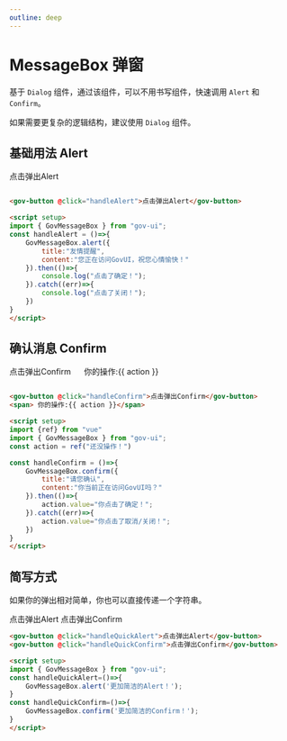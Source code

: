 ```yaml
---
outline: deep
---
```


# MessageBox 弹窗

基于 ```Dialog``` 组件，通过该组件，可以不用书写组件，快速调用 ```Alert``` 和 ```Confirm```。

如果需要更复杂的逻辑结构，建议使用 ```Dialog``` 组件。

<script setup>
import {ref} from "vue"
import {GovMessageBox} from "../../packages/index.js";

const handleAlert = ()=>{
	GovMessageBox.alert({
		title:"友情提醒",
		content:"您正在访问GovUI，祝您心情愉快！"
	}).then(()=>{
		console.log("点击了确定！");
	}).catch((err)=>{
		console.log("点击了关闭！");
	})
}


const action = ref("")
const handleConfirm = ()=>{
	GovMessageBox.confirm({
		title:"请您确认",
		content:"你当前正在访问GovUI吗？"
	}).then(()=>{
		action.value="你点击了确定！";
	}).catch((err)=>{
		action.value="你点击了取消/关闭！";
	})
}

const handleQuickAlert=()=>{
	GovMessageBox.alert('更加简洁的Alert！');
}
const handleQuickConfirm=()=>{
	GovMessageBox.confirm('更加简洁的Confirm！');
}
</script>


## 基础用法 Alert

<demo-container class="demo-gov-form">
<gov-button @click="handleAlert">点击弹出Alert</gov-button>
</demo-container>

```md

<gov-button @click="handleAlert">点击弹出Alert</gov-button>

<script setup>
import { GovMessageBox } from "gov-ui";
const handleAlert = ()=>{
	GovMessageBox.alert({
		title:"友情提醒",
		content:"您正在访问GovUI，祝您心情愉快！"
	}).then(()=>{
		console.log("点击了确定！");
	}).catch((err)=>{
		console.log("点击了关闭！");
	})
}
</script>
```

## 确认消息 Confirm

<demo-container class="demo-gov-form">
<gov-button @click="handleConfirm">点击弹出Confirm</gov-button>
&nbsp;&nbsp;&nbsp;&nbsp;
<span>你的操作:{{ action }}</span>
</demo-container>

```md

<gov-button @click="handleConfirm">点击弹出Confirm</gov-button>
<span> 你的操作:{{ action }}</span>

<script setup>
import {ref} from "vue"
import { GovMessageBox } from "gov-ui";
const action = ref("还没操作！")

const handleConfirm = ()=>{
	GovMessageBox.confirm({
		title:"请您确认",
		content:"你当前正在访问GovUI吗？"
	}).then(()=>{
		action.value="你点击了确定！";
	}).catch((err)=>{
		action.value="你点击了取消/关闭！";
	})
}
</script>
```


## 简写方式

如果你的弹出相对简单，你也可以直接传递一个字符串。

<demo-container class="demo-gov-form">
<gov-button @click="handleQuickAlert">点击弹出Alert</gov-button>
<gov-button @click="handleQuickConfirm">点击弹出Confirm</gov-button>
</demo-container>

```md
<gov-button @click="handleQuickAlert">点击弹出Alert</gov-button>
<gov-button @click="handleQuickConfirm">点击弹出Confirm</gov-button>

<script setup>
import { GovMessageBox } from "gov-ui";
const handleQuickAlert=()=>{
	GovMessageBox.alert('更加简洁的Alert！');
}
const handleQuickConfirm=()=>{
	GovMessageBox.confirm('更加简洁的Confirm！');
}
</script>
```
